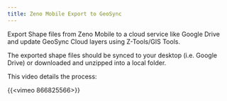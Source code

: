 ```yaml
---
title: Zeno Mobile Export to GeoSync
---
```


Export Shape files from Zeno Mobile to a cloud service like Google Drive and update GeoSync Cloud layers using Z-Tools/GIS Tools.

The exported shape files should be synced to your desktop (i.e. Google Drive) or downloaded and unzipped into a local folder.

This video details the process:

{{\<vimeo 866825566>}}
